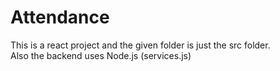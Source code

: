 # Attendance
This is a react project and the given folder is just the src folder.  
Also the backend uses Node.js (services.js)
